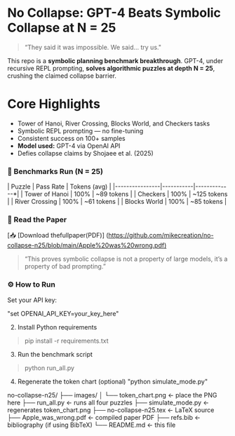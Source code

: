 #  No Collapse: GPT-4 Beats Symbolic Collapse at N = 25

> “They said it was impossible. We said... try us."

This repo is a **symbolic planning benchmark breakthrough**. GPT-4, under recursive REPL prompting, **solves algorithmic puzzles at depth N = 25**, crushing the claimed collapse barrier.

#  Core Highlights

-  Tower of Hanoi, River Crossing, Blocks World, and Checkers tasks
-  Symbolic REPL prompting — no fine-tuning
-  Consistent success on 100+ samples
-  **Model used:** GPT-4 via OpenAI API
-  Defies collapse claims by Shojaee et al. (2025)

### 🧪 Benchmarks Run (N = 25)

| Puzzle         | Pass Rate | Tokens (avg) |
|----------------|-----------|-------------*|
| Tower of Hanoi | 100%      | ~89 tokens   |
| Checkers       | 100%      | ~125 tokens  |
| River Crossing | 100%      | ~61 tokens   |
| Blocks World   | 100%      | ~85 tokens   |

### 📄 Read the Paper

[📥 [Download thefullpaper(PDF)] ([https://github.com/mikecreation/no-collapse-n25/blob/main/Apple%20was%20wrong.pdf)](https://github.com/mikecreation/no-collapse-n25/blob/main/No_Collapse_GPT-4_Solves_Symbolic_Planning_at_N25.pdf)

> “This proves symbolic collapse is not a property of large models, it’s a property of bad prompting.”

### ⚙️ How to Run

Set your API key:


"set OPENAI_API_KEY=your_key_here"

2) Install Python requirements
>pip install -r requirements.txt

3) Run the benchmark script
>python run_all.py

4) Regenerate the token chart (optional) 
"python simulate_mode.py"

no-collapse-n25/
├── images/
│   └── token_chart.png     ← place the PNG here
├── run_all.py              ← runs all four puzzles
├── simulate_mode.py        ← regenerates token_chart.png
├── no-collapse-n25.tex     ← LaTeX source
├── Apple_was_wrong.pdf     ← compiled paper PDF
├── refs.bib                ← bibliography (if using BibTeX)
└── README.md               ← this file
